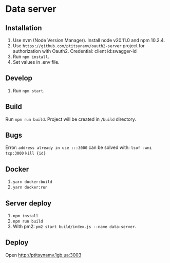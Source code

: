 # Data server

## Installation
1. Use nvm (Node Version Manager).
Install node v20.11.0 and npm 10.2.4.
2. Use `https://github.com/ptitsynamv/oauth2-server` project for authorization with Oauth2.
Credential: client id:swagger-id
3. Run `npm install`.
4. Set values in .env file.

## Develop
1. Run `npm start`.

## Build
Run `npm run build`. Project will be created in `/build` directory.

## Bugs
Error: `address already in use :::3000` can be solved with:
`lsof -wni tcp:3000`
`kill {id}`

## Docker
1. `yarn docker:build`
2. `yarn docker:run`

## Server deploy
1. `npm install`
2. `npm run build`
3. With pm2: `pm2 start build/index.js --name data-server`.

## Deploy
Open http://ptitsynamv.1gb.ua:3003

